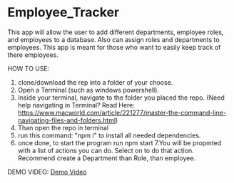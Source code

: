 # Employee_Tracker

This app will allow the user to add different departments, employee roles, and employees to a database. Also can assign roles and departments to employees. 
This app is meant for those who want to easily keep track of there employees.

HOW TO USE:

  1. clone/download the rep into a folder of your choose.
  2. Open a Terminal (such as windows powershell).
  3. Inside your terminal, navigate to the folder you placed the repo. (Need help navigating in Terminal? Read Here: https://www.macworld.com/article/221277/master-the-command-line-navigating-files-and-folders.html)
  4. Than open the repo in terminal
  5. run this command: "npm i" to install all needed dependencies.
  6. once done, to start the program run npm start
  7.You will be propmted with a list of actions you can do. Select on to do that action. Recommend create a Department than Role, than employee.
  
  
  DEMO VIDEO:
  [Demo Video](./assets/demo.mp4)
